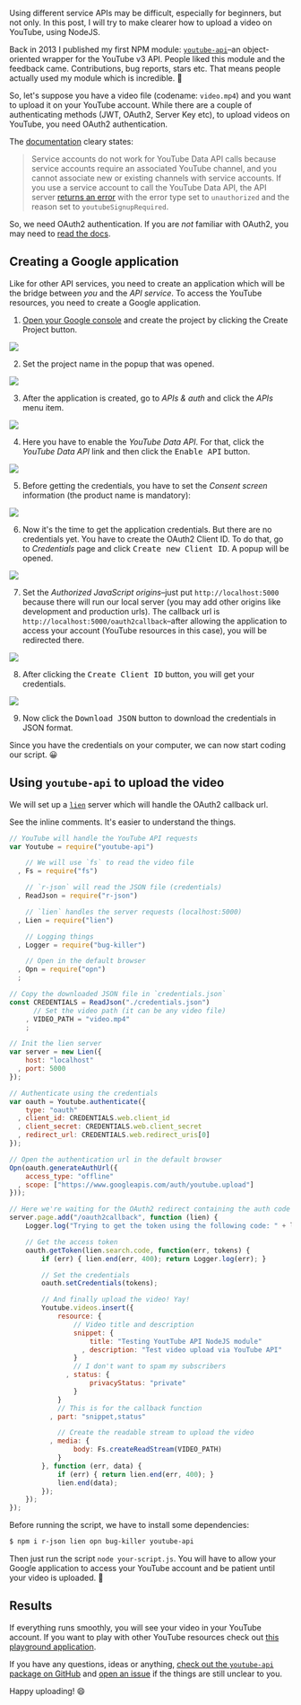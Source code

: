 Using different service APIs may be difficult, especially for beginners, but not only. In this post, I will try to make clearer how to upload a video on YouTube, using NodeJS.

Back in 2013 I published my first NPM module: [`youtube-api`](https://github.com/IonicaBizau/youtube-api)–an object-oriented wrapper for the YouTube v3 API. People liked this module and the feedback came. Contributions, bug reports, stars etc. That means people actually used my module which is incredible. :dizzy:

So, let's suppose you have a video file (codename: `video.mp4`) and you want to upload it on your YouTube account. While there are a couple of authenticating methods (JWT, OAuth2, Server Key etc), to upload videos on YouTube, you need OAuth2 authentication.

The [documentation](https://developers.google.com/youtube/v3/guides/moving_to_oauth#service_accounts) cleary states:

> Service accounts do not work for YouTube Data API calls because service accounts require an associated YouTube channel, and you cannot associate new or existing channels with service accounts. If you use a service account to call the YouTube Data API, the API server [returns an error](https://developers.google.com/youtube/v3/docs/errors#youtube.api.RequestContextError-unauthorized-youtubeSignupRequired) with the error type set to `unauthorized` and the reason set to `youtubeSignupRequired`.

So, we need OAuth2 authentication. If you are *not* familiar with OAuth2, you may need to [read the docs](https://developers.google.com/identity/protocols/OAuth2).

## Creating a Google application

Like for other API services, you need to create an application which will be the bridge between *you* and the *API service*. To access the YouTube resources, you need to create a Google application.

 1. [Open your Google console](https://console.developers.google.com/project) and create the project by clicking the <btn>Create Project</kbd> button.

   ![](http://i.imgur.com/fq1MKr1.png)

 2. Set the project name in the popup that was opened.

   ![](http://i.imgur.com/AU3QU2j.png)

 3. After the application is created, go to *APIs & auth* and click the *APIs* menu item.

   ![](http://i.imgur.com/EyviJbV.png)

 4. Here you have to enable the *YouTube Data API*. For that, click the *YouTube Data API* link and then click the <kbd>Enable API</kbd> button.

   ![](http://i.imgur.com/jNBz7qr.png)

 5. Before getting the credentials, you have to set the *Consent screen* information (the product name is mandatory):

   ![](http://i.imgur.com/4iG7TJT.png)

 6. Now it's the time to get the application credentials. But there are no credentials yet. You have to create the OAuth2 Client ID. To do that, go to *Credentials* page and click <kbd>Create new Client ID</kbd>. A popup will be opened.

   ![](http://i.imgur.com/1BYE168.png)

 7. Set the *Authorized JavaScript origins*–just put `http://localhost:5000` because there will run our local server (you may add other origins like development and production urls). The callback url is `http://localhost:5000/oauth2callback`–after allowing the application to access your account (YouTube resources in this case), you will be redirected there.

   ![](http://i.imgur.com/Wc9bPtw.png)

 8. After clicking the <kbd>Create Client ID</kbd> button, you will get your credentials.

   ![](http://i.imgur.com/3clxASP.png)

 9. Now click the <kbd>Download JSON</kbd> button to download the credentials in JSON format.

Since you have the credentials on your computer, we can now start coding our script. :grinning:

## Using `youtube-api` to upload the video

We will set up a [`lien`](https://github.com/LienJS/Lien) server which will handle the OAuth2 callback url.

See the inline comments. It's easier to understand the things.

```js
// YouTube will handle the YouTube API requests
var Youtube = require("youtube-api")

    // We will use `fs` to read the video file
  , Fs = require("fs")

    // `r-json` will read the JSON file (credentials)
  , ReadJson = require("r-json")

    // `lien` handles the server requests (localhost:5000)
  , Lien = require("lien")

    // Logging things
  , Logger = require("bug-killer")

    // Open in the default browser
  , Opn = require("opn")
  ;

// Copy the downloaded JSON file in `credentials.json`
const CREDENTIALS = ReadJson("./credentials.json")
      // Set the video path (it can be any video file)
    , VIDEO_PATH = "video.mp4"
    ;

// Init the lien server
var server = new Lien({
    host: "localhost"
  , port: 5000
});

// Authenticate using the credentials
var oauth = Youtube.authenticate({
    type: "oauth"
  , client_id: CREDENTIALS.web.client_id
  , client_secret: CREDENTIALS.web.client_secret
  , redirect_url: CREDENTIALS.web.redirect_uris[0]
});

// Open the authentication url in the default browser
Opn(oauth.generateAuthUrl({
    access_type: "offline"
  , scope: ["https://www.googleapis.com/auth/youtube.upload"]
}));

// Here we're waiting for the OAuth2 redirect containing the auth code
server.page.add("/oauth2callback", function (lien) {
    Logger.log("Trying to get the token using the following code: " + lien.search.code);

    // Get the access token
    oauth.getToken(lien.search.code, function(err, tokens) {
        if (err) { lien.end(err, 400); return Logger.log(err); }

        // Set the credentials
        oauth.setCredentials(tokens);

        // And finally upload the video! Yay!
        Youtube.videos.insert({
            resource: {
                // Video title and description
                snippet: {
                    title: "Testing YoutTube API NodeJS module"
                  , description: "Test video upload via YouTube API"
                }
                // I don't want to spam my subscribers
              , status: {
                    privacyStatus: "private"
                }
            }
            // This is for the callback function
          , part: "snippet,status"

            // Create the readable stream to upload the video
          , media: {
                body: Fs.createReadStream(VIDEO_PATH)
            }
        }, function (err, data) {
            if (err) { return lien.end(err, 400); }
            lien.end(data);
        });
    });
});
```

Before running the script, we have to install some dependencies:


```sh
$ npm i r-json lien opn bug-killer youtube-api
```

Then just run the script `node your-script.js`. You will have to allow your Google application to access your YouTube account and be patient until your video is uploaded. :tada:

## Results

If everything runs smoothly, you will see your video in your YouTube account. If you want to play with other YouTube resources check out [this playground application](https://github.com/IonicaBizau/test-youtube-api).

If you have any questions, ideas or anything, [check out the `youtube-api` package on GitHub](https://github.com/IonicaBizau/youtube-api) and [open an issue](https://github.com/IonicaBizau/youtube-api) if the things are still unclear to you.

Happy uploading! :smile:
